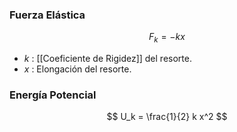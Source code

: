 
### Fuerza Elástica


$$
	F_k = -kx
$$
- $k$ : [[Coeficiente de Rigidez]] del resorte.
- $x$ : Elongación del resorte.

### Energía Potencial


$$
	U_k = \frac{1}{2} k x^2
$$
